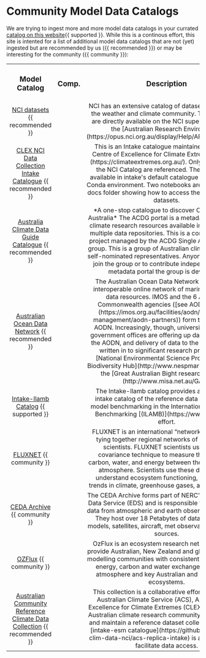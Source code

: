 # Community Model Data Catalogs

We are trying to ingest more and more model data catalogs in your currated [catalog on this website](../model_evaluation/model_evaluation_model_catalogs/model_evaluation_search_models.md){{ supported }}. While this is a continous effort, this site is intented for a list of additional model data catalogs that are not (yet) ingested but are recommended by us ({{ recommended }}) or may be interesting for the community ({{ community }}):

<table class="center">
<tr>
<td width="25%">
    <div align='center' width="100%">
    <h3>Model Catalog</h3>
    </div>
</td>
<td width="10%">
    <div align='center' width="100%" >
    <h3>Comp.</h3>
    </div>
</td>
<td width="60%">
    <div align='center' width="100%" >
    <h3>Description</h3>
    </div>
</td>
</tr>


<tr>
<td width="25%">
    <div align='center' width="100%">
    <a href="https://geonetwork.nci.org.au/geonetwork/srv/eng/catalog.search#/home">NCI datasets</a> {{ recommended }}
    </div>
</td>
<td width="10%">
    <div align='center' width="100%" >
        <!-- <img align="center" width="60%" src="../../assets/component-logos/ACCESS icon LAND SURFACE (Title).png" /> -->
    </div>
</td>
<td width="64%">
    <div align='center' width="100%" >
        <!-- <a href="#"> -->
        NCI has an extensive catalog of datasets of interest to the weather and climate community. These datasets are directly available on the NCI supercomputer and the [Australian Research Environment](https://opus.nci.org.au/display/Help/ARE+User+Guide)
        <!-- </a> -->
    </div>
</td>
</tr>

<tr>
<td width="25%">
    <div align='center' width="100%">
    <a href="https://github.com/coecms/nci-intake-catalogue">CLEX NCI Data Collection Intake Catalogue</a> {{ recommended }}
    </div>
</td>
<td width="10%">
    <div align='center' width="100%" >
        <!-- <img align="center" width="60%" src="../../assets/component-logos/ACCESS icon LAND SURFACE (Title).png" /> -->
    </div>
</td>
<td width="64%">
    <div align='center' width="100%" >
        <!-- <a href="#"> -->
        This is an Intake catalogue maintained by the ARC Centre of Excellence for Climate Extremes [(CLEX)](https://climateextremes.org.au/).
        Only datasets from the NCI Catalog are referenced.
        The catalogue is available in intake's default catalogue list in the CLEX Conda environment.
        Two notebooks are provided in the docs folder showing how to access the ERA5 and CIP6 datasets.
        <!-- </a> -->
    </div>
</td>
</tr>

<tr>
<td width="25%">
    <div align='center' width="100%">
    <a href="https://oneclimate.dmponline.cloud.edu.au/">Australia Climate Data Guide Catalogue</a> {{ recommended }}
    </div>
</td>
<td width="10%">
    <div align='center' width="100%" >
        <!-- <img align="center" width="60%" src="../../assets/component-logos/ACCESS icon LAND SURFACE (Title).png" /> -->
    </div>
</td>
<td width="64%">
    <div align='center' width="100%" >
        <!-- <a href="#"> -->
        *A one-stop catalogue to discover Climate Data in Australia*
        The ACDG portal is a metadata portal listing climate research resources available in Australia from multiple data repositories.
        This is a community based project managed by the ACDG Single Access working group. This is a group of Australian climate community self-nominated representatives. Anyone is welcome to join the group or to contribute independently to the metadata portal the group is developing.
        <!-- </a> -->
    </div>
</td>
</tr>


<tr>
<td width="25%">
    <div align='center' width="100%">
    <a href="https://imos.org.au/facilities/aodn">Australian Ocean Data Network</a> {{ recommended }}
    </div>
</td>
<td width="10%">
    <div align='center' width="100%" >
        <!-- <img align="center" width="60%" src="../../assets/component-logos/ACCESS icon LAND SURFACE (Title).png" /> -->
    </div>
</td>
<td width="64%">
    <div align='center' width="100%" >
        <!-- <a href="#"> -->
        The Australian Ocean Data Network (AODN) is an interoperable online network of marine and climate data resources.  IMOS and the 6 Australian Commonwealth agencies ([see AODN Partners](https://imos.org.au/facilities/aodn/aodn-data-management/aodn-partners)) form the core of the AODN. Increasingly, though, universities and State government offices are offering up data resources to the AODN, and delivery of data to the AODN is being written in to significant research programs e.g. [National Environmental Science Program Marine Biodiversity Hub](http://www.nespmarine.edu.au/) and the [Great Australian Bight research program](http://www.misa.net.au/GAB).
        <!-- </a> -->
    </div>
</td>
</tr>


<tr>
<td width="25%">
    <div align='center' width="100%">
    <a href="https://github.com/nocollier/intake-ilamb">Intake-Ilamb Catalog</a> {{ supported }}
    </div>
</td>
<td width="10%">
    <div align='center' width="100%" >
        <!-- <img align="center" width="60%" src="../../assets/component-logos/ACCESS icon LAND SURFACE (Title).png" /> -->
    </div>
</td>
<td width="64%">
    <div align='center' width="100%" >
        <!-- <a href="#"> -->
        The Intake-Ilamb catalog provides an yaml-style intake catalog of the reference data used for ESM model benchmarking in the International Land Model Benchmarking [(ILAMB)](https://www.ilamb.org/) effort.
        <!-- </a> -->
    </div>
</td>
</tr>

<tr>
<td width="25%">
    <div align='center' width="100%">
    <a href="https://fluxnet.org/">FLUXNET</a> {{ community }}
    </div>
</td>
<td width="10%">
    <div align='center' width="100%" >
        <!-- <img align="center" width="60%" src="../../assets/component-logos/ACCESS icon LAND SURFACE (Title).png" /> -->
    </div>
</td>
<td width="64%">
    <div align='center' width="100%" >
        <!-- <a href="#"> -->
        FLUXNET is an international “network of networks,” tying together regional networks of earth system scientists. FLUXNET scientists use the eddy covariance technique to measure the cycling of carbon, water, and energy between the biosphere and atmosphere. Scientists use these data to better understand ecosystem functioning, and to detect trends in climate, greenhouse gases, and air pollution.
        <!-- </a> -->
    </div>
</td>
</tr>
<tr>
<td width="25%">
    <div align='center' width="100%">
    <a href="https://archive.ceda.ac.uk/">CEDA Archive</a> {{ community }}
    </div>
</td>
<td width="10%">
    <div align='center' width="100%" >
        <!-- <img align="center" width="60%" src="../../assets/component-logos/ACCESS icon LAND SURFACE (Title).png" /> -->
    </div>
</td>
<td width="64%">
    <div align='center' width="100%" >
        <!-- <a href="#"> -->
        The CEDA Archive forms part of NERC's Environmental Data Service (EDS) and is responsible for looking after data from atmospheric and earth observation research. They host over 18 Petabytes of data from climate models, satellites, aircraft, met observations, and other sources.
        <!-- </a> -->
    </div>
</td>
</tr>
<tr>
<td width="25%">
    <div align='center' width="100%">
    <a href="https://www.ozflux.org.au">OZFlux</a> {{ community }}
    </div>
</td>
<td width="10%">
    <div align='center' width="100%" >
        <!-- <img align="center" width="60%" src="../../assets/component-logos/ACCESS icon LAND SURFACE (Title).png" /> -->
    </div>
</td>
<td width="64%">
    <div align='center' width="100%" >
        <!-- <a href="#"> -->
        OzFlux is an ecosystem research network set up to provide Australian, New Zealand and global ecosystem modelling communities with consistent observations of energy, carbon and water exchange between the atmosphere and key Australian and New Zealand ecosystems.
        <!-- </a> -->
    </div>
</td>
</tr>
<tr>
<td width="25%">
    <div align='center' width="100%">
    <a href="https://aus-ref-clim-data-nci.github.io/aus-ref-clim-data-nci/intro.html">Australian Community Reference Climate Data Collection</a> {{ recommended }}
    </div>
</td>
<td width="10%">
    <div align='center' width="100%" >
        <!-- <img align="center" width="60%" src="../../assets/component-logos/ACCESS icon LAND SURFACE (Title).png" /> -->
    </div>
</td>
<td width="64%">
    <div align='center' width="100%" >
        <!-- <a href="#"> -->
        This collection is a collaborative effort between the Australian Climate Service (ACS), ARC Centre of Excellence for Climate Extremes (CLEX) and the wider Australian climate research community to re-establish and maintain a reference dataset collection at NCI.
        An [intake-esm catalogue](https://github.com/aus-ref-clim-data-nci/acs-replica-intake) is also available to facilitate data access.
        <!-- </a> -->
    </div>
</td>
</tr>


<table/>